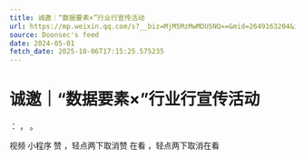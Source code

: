 ```yaml
---
title: 诚邀｜“数据要素×”行业行宣传活动
url: https://mp.weixin.qq.com/s?__biz=MjM5MzMwMDU5NQ==&mid=2649163204&idx=3&sn=ffccc878fc97aa585c05ae86fe70e89e
source: Doonsec's feed
date: 2024-05-01
fetch_date: 2025-10-06T17:15:25.575235
---
```


# 诚邀｜“数据要素×”行业行宣传活动

：
，
。

视频
小程序
赞
，轻点两下取消赞
在看
，轻点两下取消在看